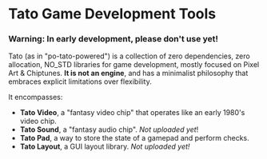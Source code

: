 # Tato Game Development Tools

### Warning: In early development, please don't use yet!

Tato (as in "po-tato-powered") is a collection of zero dependencies, zero allocation, NO_STD libraries for game development, mostly focused on Pixel Art & Chiptunes. **It is not an engine**, and has a minimalist philosophy that embraces explicit limitations over flexibility.

It encompasses:

- **Tato Video**, a "fantasy video chip" that operates like an early 1980's video chip.
- **Tato Sound**, a "fantasy audio chip". *Not uploaded yet*!
- **Tato Pad**, a way to store the state of a gamepad and perform checks.
- **Tato Layout**, a GUI layout library. *Not uploaded yet!*
